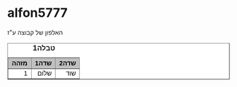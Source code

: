 # alfon5777
האלפון של קבוצה ע"ז
<HTML>
<HEAD>
<META HTTP-EQUIV="Content-Type" CONTENT="text/html;charset=windows-1255">
<TITLE>&#1496;&#1489;&#1500;&#1492;1</TITLE>
</HEAD>
<BODY>
<TABLE DIR=LTR BORDER=1 BGCOLOR=#ffffff CELLSPACING=0><FONT FACE="Arial" COLOR=#000000><CAPTION><B>&#1496;&#1489;&#1500;&#1492;1</B></CAPTION></FONT>

<THEAD>
<TR>
<TH BGCOLOR=#c0c0c0 BORDERCOLOR=#000000 DIR=RTL  ALIGN=CENTER><FONT style=FONT-SIZE:11pt FACE="Arial" COLOR=#000000>&#1502;&#1494;&#1492;&#1492;</FONT></TH>
<TH BGCOLOR=#c0c0c0 BORDERCOLOR=#000000 DIR=RTL  ALIGN=CENTER><FONT style=FONT-SIZE:11pt FACE="Arial" COLOR=#000000>&#1513;&#1491;&#1492;1</FONT></TH>
<TH BGCOLOR=#c0c0c0 BORDERCOLOR=#000000 DIR=RTL  ALIGN=CENTER><FONT style=FONT-SIZE:11pt FACE="Arial" COLOR=#000000>&#1513;&#1491;&#1492;2</FONT></TH>

</TR>
</THEAD>
<TBODY>
<TR VALIGN=TOP>
<TD BORDERCOLOR=#e7e6e6 DIR=LTR  ALIGN=RIGHT><FONT style=FONT-SIZE:11pt FACE="Arial" COLOR=#000000>1</FONT></TD>
<TD BORDERCOLOR=#e7e6e6 DIR=RTL  ALIGN=RIGHT><FONT style=FONT-SIZE:11pt FACE="Arial" COLOR=#000000>&#1513;&#1500;&#1493;&#1501;</FONT></TD>
<TD BORDERCOLOR=#e7e6e6 DIR=RTL  ALIGN=RIGHT><FONT style=FONT-SIZE:11pt FACE="Arial" COLOR=#000000>&#1513;&#1493;&#1491;</FONT></TD>

</TR>
</TBODY>
<TFOOT></TFOOT>
</TABLE>
</BODY>
</HTML> 
